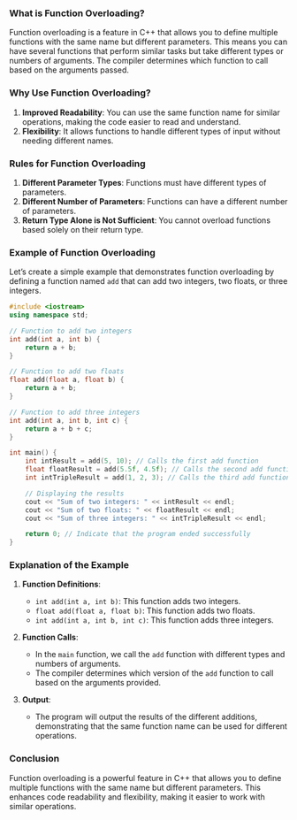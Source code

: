 
### What is Function Overloading?

Function overloading is a feature in C++ that allows you to define multiple functions with the same name but different parameters. This means you can have several functions that perform similar tasks but take different types or numbers of arguments. The compiler determines which function to call based on the arguments passed.

### Why Use Function Overloading?

1. **Improved Readability**: You can use the same function name for similar operations, making the code easier to read and understand.
2. **Flexibility**: It allows functions to handle different types of input without needing different names.

### Rules for Function Overloading

1. **Different Parameter Types**: Functions must have different types of parameters.
2. **Different Number of Parameters**: Functions can have a different number of parameters.
3. **Return Type Alone is Not Sufficient**: You cannot overload functions based solely on their return type.

### Example of Function Overloading

Let’s create a simple example that demonstrates function overloading by defining a function named `add` that can add two integers, two floats, or three integers.

```cpp
#include <iostream>
using namespace std;

// Function to add two integers
int add(int a, int b) {
    return a + b;
}

// Function to add two floats
float add(float a, float b) {
    return a + b;
}

// Function to add three integers
int add(int a, int b, int c) {
    return a + b + c;
}

int main() {
    int intResult = add(5, 10); // Calls the first add function
    float floatResult = add(5.5f, 4.5f); // Calls the second add function
    int intTripleResult = add(1, 2, 3); // Calls the third add function

    // Displaying the results
    cout << "Sum of two integers: " << intResult << endl;
    cout << "Sum of two floats: " << floatResult << endl;
    cout << "Sum of three integers: " << intTripleResult << endl;

    return 0; // Indicate that the program ended successfully
}
```

### Explanation of the Example

1. **Function Definitions**:
   - `int add(int a, int b)`: This function adds two integers.
   - `float add(float a, float b)`: This function adds two floats.
   - `int add(int a, int b, int c)`: This function adds three integers.

2. **Function Calls**:
   - In the `main` function, we call the `add` function with different types and numbers of arguments.
   - The compiler determines which version of the `add` function to call based on the arguments provided.

3. **Output**:
   - The program will output the results of the different additions, demonstrating that the same function name can be used for different operations.

### Conclusion

Function overloading is a powerful feature in C++ that allows you to define multiple functions with the same name but different parameters. This enhances code readability and flexibility, making it easier to work with similar operations.

